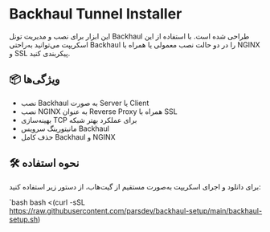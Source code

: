 # Backhaul Tunnel Installer

این ابزار برای نصب و مدیریت تونل Backhaul طراحی شده است. با استفاده از این اسکریپت می‌توانید به‌راحتی Backhaul را در دو حالت نصب معمولی یا همراه با NGINX و SSL پیکربندی کنید.

## 📦 ویژگی‌ها

- نصب Backhaul به صورت Server یا Client
- نصب NGINX به عنوان Reverse Proxy همراه با SSL
- بهینه‌سازی TCP برای عملکرد بهتر شبکه
- مانیتورینگ سرویس Backhaul
- حذف کامل Backhaul و NGINX

## 🛠️ نحوه استفاده

برای دانلود و اجرای اسکریپت به‌صورت مستقیم از گیت‌هاب، از دستور زیر استفاده کنید:

`bash
bash <(curl -sSL https://raw.githubusercontent.com/parsdev/backhaul-setup/main/backhaul-setup.sh)
